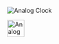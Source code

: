 
![Analog Clock](https://user-images.githubusercontent.com/94288727/210130616-6a3550ec-442b-4c01-bebe-9e135333b06f.png)


<img src="https://user-images.githubusercontent.com/94288727/210130616-6a3550ec-442b-4c01-bebe-9e135333b06f.png" alt="Analog Clock" height="40px">
